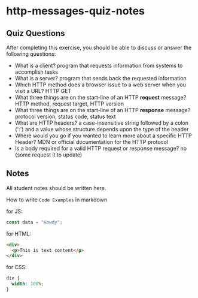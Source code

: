 # http-messages-quiz-notes

## Quiz Questions

After completing this exercise, you should be able to discuss or answer the following questions:

- What is a client?
program that requests information from systems to accomplish tasks
- What is a server?
program that sends back the requested information
- Which HTTP method does a browser issue to a web server when you visit a URL?
HTTP GET
- What three things are on the start-line of an HTTP **request** message?
HTTP method, request target, HTTP version
- What three things are on the start-line of an HTTP **response** message?
protocol version, status code, status text
- What are HTTP headers?
a case-insensitive string followed by a colon (':') and a value whose structure depends upon the type of the header
- Where would you go if you wanted to learn more about a specific HTTP Header?
MDN or official documentation for the HTTP protocol
- Is a body required for a valid HTTP request or response message?
no (some request it to update)

## Notes

All student notes should be written here.


How to write `Code Examples` in markdown

for JS:

```javascript
const data = "Howdy";
```

for HTML:

```html
<div>
  <p>This is text content</p>
</div>
```

for CSS:

```css
div {
  width: 100%;
}
```
